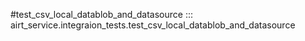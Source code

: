 #test_csv_local_datablob_and_datasource
::: airt_service.integraion_tests.test_csv_local_datablob_and_datasource
